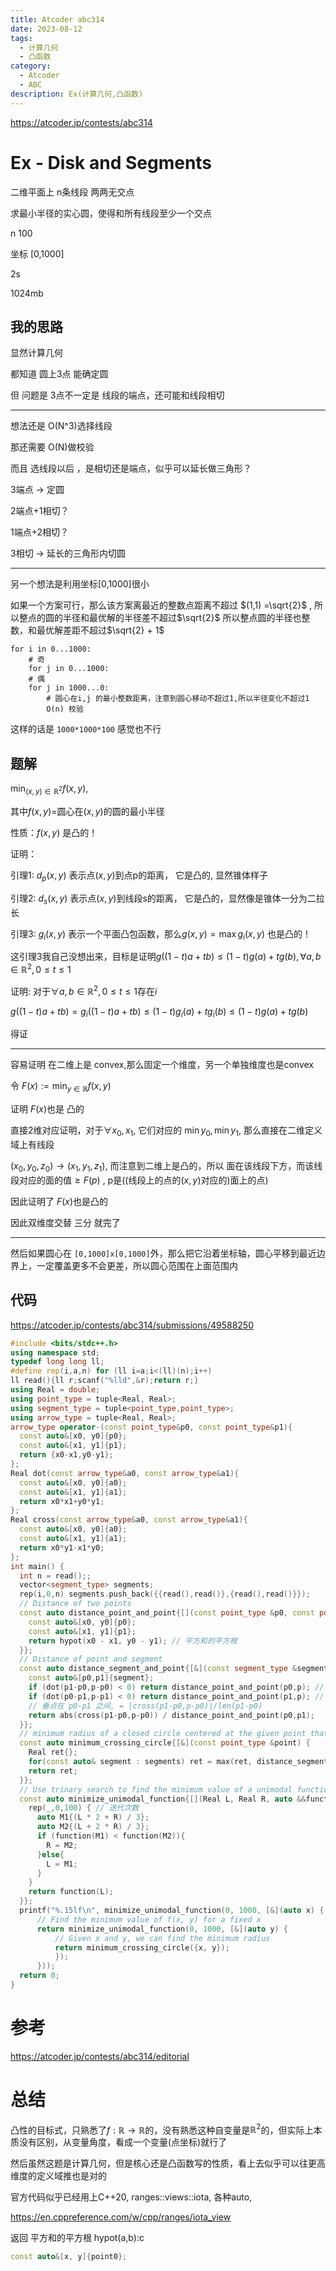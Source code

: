 ```yaml
---
title: Atcoder abc314
date: 2023-08-12
tags:
  - 计算几何
  - 凸函数
category:
  - Atcoder
  - ABC
description: Ex(计算几何,凸函数)
---
```


<https://atcoder.jp/contests/abc314>

# Ex - Disk and Segments

二维平面上 n条线段 两两无交点

求最小半径的实心圆，使得和所有线段至少一个交点

n 100

坐标 [0,1000]

2s

1024mb

## 我的思路

显然计算几何

都知道 圆上3点 能确定圆

但 问题是 3点不一定是 线段的端点，还可能和线段相切

---

想法还是 O(N^3)选择线段

那还需要 O(N)做校验

而且 选线段以后 ，是相切还是端点，似乎可以延长做三角形？

3端点 -> 定圆

2端点+1相切？

1端点+2相切？

3相切 -> 延长的三角形内切圆

---

另一个想法是利用坐标[0,1000]很小

如果一个方案可行，那么该方案离最近的整数点距离不超过 $(1,1) =\sqrt{2}$ ,  所以整点的圆的半径和最优解的半径差不超过$\sqrt{2}$ 所以整点圆的半径也整数，和最优解差距不超过$\sqrt{2} + 1$

```
for i in 0...1000:
    # 奇
	for j in 0...1000:
    # 偶
	for j in 1000...0:
		# 圆心在i,j 的最小整数距离，注意到圆心移动不超过1,所以半径变化不超过1
		O(n) 校验
```

这样的话是 `1000*1000*100` 感觉也不行

<!--more-->

## 题解

  $\displaystyle \min _ {(x,y)\in\mathbb R ^ 2}f(x,y),$

其中$f(x,y)=$圆心在$(x,y)$的圆的最小半径

性质：$f(x,y)$ 是凸的！

证明：

引理1: $d_p(x,y)$ 表示点$(x,y)$到点p的距离， 它是凸的, 显然锥体样子

引理2: $d_s(x,y)$ 表示点$(x,y)$到线段s的距离， 它是凸的，显然像是锥体一分为二拉长

引理3: $g_i(x,y)$ 表示一个平面凸包函数，那么$g(x,y)=\max g_i(x,y)$ 也是凸的！

这引理3我自己没想出来，目标是证明$g((1-t)a+tb)\le (1-t)g(a)+tg(b),\forall a,b\in \mathbb{R}^2,0\le t\le 1$

证明: 对于$\forall a,b\in \mathbb{R}^2, 0\le t\le 1$存在$i$ 

$g((1-t)a+tb) = g_i((1-t)a+tb) \le (1-t)g_i(a)+tg_i(b) \le (1-t)g(a)+tg(b)$

得证

---

容易证明 在二维上是 convex,那么固定一个维度，另一个单独维度也是convex

令 $F(x):=\min_{y\in \mathbb{R}} f(x,y)$

证明 $F(x)$也是 凸的

直接2维对应证明，对于$\forall x_0,x_1$, 它们对应的 $\min y_0,\min y_1$, 那么直接在二维定义域上有线段

$(x_0,y_0,z_0) \to (x_1,y_1,z_1)$, 而注意到二维上是凸的，所以 面在该线段下方，而该线段对应的面的值$\ge F(p)$ , p是((线段上的点的$(x,y)$对应的)面上的点)

因此证明了 $F(x)$也是凸的

因此双维度交替 三分 就完了

---

然后如果圆心在 `[0,1000]x[0,1000]`外，那么把它沿着坐标轴，圆心平移到最近边界上，一定覆盖更多不会更差，所以圆心范围在上面范围内

## 代码

https://atcoder.jp/contests/abc314/submissions/49588250

```cpp
#include <bits/stdc++.h>
using namespace std;
typedef long long ll;
#define rep(i,a,n) for (ll i=a;i<(ll)(n);i++)
ll read(){ll r;scanf("%lld",&r);return r;}
using Real = double;
using point_type = tuple<Real, Real>;
using segment_type = tuple<point_type,point_type>;
using arrow_type = tuple<Real, Real>;
arrow_type operator-(const point_type&p0, const point_type&p1){
  const auto&[x0, y0]{p0};
  const auto&[x1, y1]{p1};
  return {x0-x1,y0-y1};
};
Real dot(const arrow_type&a0, const arrow_type&a1){
  const auto&[x0, y0]{a0};
  const auto&[x1, y1]{a1};
  return x0*x1+y0*y1;
};
Real cross(const arrow_type&a0, const arrow_type&a1){
  const auto&[x0, y0]{a0};
  const auto&[x1, y1]{a1};
  return x0*y1-x1*y0;
};
int main() {
  int n = read();;
  vector<segment_type> segments;
  rep(i,0,n) segments.push_back({{read(),read()},{read(),read()}});
  // Distance of two points
  const auto distance_point_and_point{[](const point_type &p0, const point_type &p1) {
    const auto&[x0, y0]{p0};
    const auto&[x1, y1]{p1};
    return hypot(x0 - x1, y0 - y1); // 平方和的平方根
  }};
  // Distance of point and segment
  const auto distance_segment_and_point{[&](const segment_type &segment, const point_type &p) {
    const auto&[p0,p1]{segment};
    if (dot(p1-p0,p-p0) < 0) return distance_point_and_point(p0,p); // 角 p1-p0-p 是否是钝角 -> 离 p0 最近
    if (dot(p0-p1,p-p1) < 0) return distance_point_and_point(p1,p); // 角 p0-p1-p 是否是钝角 -> 离 p1 最近
    // 垂点在 p0-p1 之间, = |cross(p1-p0,p-p0)|/len(p1-p0)
    return abs(cross(p1-p0,p-p0)) / distance_point_and_point(p0,p1);
  }};
  // minimum radius of a closed circle centered at the given point that shares a point with all segments
  const auto minimum_crossing_circle{[&](const point_type &point) {
    Real ret{};
    for(const auto& segment : segments) ret = max(ret, distance_segment_and_point(segment, point));
    return ret;
  }};
  // Use trinary search to find the minimum value of a unimodal function
  const auto minimize_unimodal_function{[](Real L, Real R, auto &&function) { // && 右值引用, 凸函数三分
    rep(_,0,100) { // 迭代次数
      auto M1{(L * 2 + R) / 3};
      auto M2{(L + 2 * R) / 3};
      if (function(M1) < function(M2)){
        R = M2;
      }else{
        L = M1;
      }
    }
    return function(L);
  }};
  printf("%.15lf\n", minimize_unimodal_function(0, 1000, [&](auto x) {
      // Find the minimum value of f(x, y) for a fixed x
      return minimize_unimodal_function(0, 1000, [&](auto y) {
          // Given x and y, we can find the minimum radius
          return minimum_crossing_circle({x, y});
          });
      }));
  return 0;
}
```
# 参考

https://atcoder.jp/contests/abc314/editorial
# 总结

凸性的目标式，只熟悉了$f:\mathbb{R}\to \mathbb{R}$的，没有熟悉这种自变量是$\mathbb{R}^2$的，但实际上本质没有区别，从变量角度，看成一个变量(点坐标)就行了

然后虽然这题是计算几何，但是核心还是凸函数写的性质，看上去似乎可以往更高维度的定义域推也是对的

官方代码似乎已经用上C++20, ranges::views::iota, 各种auto,

https://en.cppreference.com/w/cpp/ranges/iota_view

返回 平方和的平方根 hypot(a,b):c

```cpp
const auto&[x, y]{point0};
```
